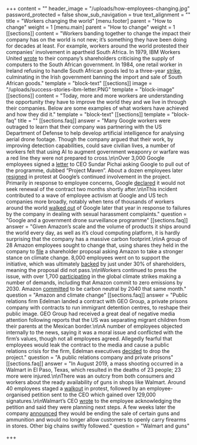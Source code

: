 +++
content = ""
header_image = "/uploads/how-employees-changing.jpg"
password_protected = false
show_sub_navigation = true
text_alignment = ""
title = "Workers changing the world"
[menu.footer]
parent = "How to change"
weight = 1
[menu.main]
parent = "How to change"
weight = 1
[[sections]]
content = "Workers banding together to change the impact their company has on the world is not new; it’s something they have been doing for decades at least. For example, workers around the world protested their companies’ involvement in apartheid South Africa. In 1979, IBM Workers United [wrote](http://kora.matrix.msu.edu/files/50/304/32-130-1527-84-ibmflier.pdf) to their company’s shareholders criticising the supply of computers to the South African government. In 1984, one retail worker in Ireland refusing to handle South African goods led to a three-year [strike](https://www.thejournal.ie/dunnes-stores-strike-8-3690382-Nov2017/), culminating in the Irish government banning the import and sale of South African goods."
template = "block-text"
[[sections]]
image = "/uploads/success-stories-ibm-letter.PNG"
template = "block-image"
[[sections]]
content = "Today, more and more workers are understanding the opportunity they have to improve the world they and we live in through their companies. Below are some examples of what workers have achieved and how they did it."
template = "block-text"
[[sections]]
template = "block-faq"
title = ""
[[sections.faq]]
answer = "Many Google workers were outraged to learn that their company was partnering with the US Department of Defense to help develop artificial intelligence for analysing aerial drone footage. Though the company argued that their work, by improving detection capabilities, could save civilian lives, a number of workers felt that using AI to augment government weaponry or warfare was a red line they were not prepared to cross.\n\nOver 3,000 Google employees signed a [letter](https://static01.nyt.com/files/2018/technology/googleletter.pdf) to CEO Sundar Pichai asking Google to pull out of the programme, dubbed “Project Maven”. About a dozen employees later [resigned](https://gizmodo.com/google-employees-resign-in-protest-against-pentagon-con-1825729300) in protest at Google’s continued involvement in the project. Primarily in response to employee concerns, Google [declared](https://gizmodo.com/google-plans-not-to-renew-its-contract-for-project-mave-1826488620) it would not seek renewal of the contract two months shortly after.\n\nThis incident contributed to a wave of employee activism at Google and US tech companies more broadly, notably when tens of thousands of workers around the world [walked out](https://edition.cnn.com/2019/11/01/tech/google-walkout-one-year-later-risk-takers/index.html) of Google later that year in response to failures by the company in dealing with sexual harassment complaints."
question = "Google and a government drone surveillance programme"
[[sections.faq]]
answer = "Given Amazon’s scale and the volume of products it ships around the world every day, as well as it’s cloud computing platform, it is hardly surprising that the company has a massive carbon footprint.\n\nA group of 28 Amazon employees sought to change that, using shares they held in the company to [file](https://www.wbur.org/hereandnow/2019/04/15/amazon-climate-change-employees) a shareholder proposal asking Amazon to take a stronger stance on climate change. 8,000 employees went on to support the initiative, which was ultimately [backed](https://www.manhattan-institute.org/proxy-monitor-2019-voting-results-amazon-jpmorgan-facebook-more#:\\~:text=Voting%20Results%3A,-Item%203%20%2D%20Say&text=%E2%80%93%2050.34%25%20Voting%20in%20Favor) by just under 30% of shareholders, meaning the proposal did not pass.\n\nWorkers continued to press the issue, with over 1,700 [participating](https://amazonemployees4climatejustice.medium.com/amazon-employees-are-joining-the-global-climate-walkout-9-20-9bfa4cbb1ce3) in the global climate strikes making a number of demands, including that Amazon commit to zero emissions by 2030. Amazon [committed](https://www.nytimes.com/2019/09/19/technology/amazon-carbon-neutral.html) to be carbon neutral by 2040 that same month."
question = "Amazon and climate change"
[[sections.faq]]
answer = "Public relations firm Edelman landed a contract with GEO Group, a private prisons company with contracts to run immigrant detention centres, to reshape their public image. GEO Group had received a great deal of negative media attention following reports that the US was separating migrant children from their parents at the Mexican border.\n\nA number of employees objected internally to the news, saying it was a moral issue and conflicted with the firm’s values, though not all employees agreed. Allegedly fearful that employees would leak the contract to the media and cause a public relations crisis for the firm, Edelman executives [decided](https://www.nytimes.com/2019/07/30/business/edelman-geo-border-detention.html) to drop the project."
question = "A public relations company and private prisons"
[[sections.faq]]
answer = "In August 2019, a mass shooting occurred in a Walmart in El Paso, Texas, which resulted in the deaths of 23 people; 23 more were injured.\n\nThere was an outcry from both consumers and workers about the ready availability of guns in shops like Walmart. Around 40 employees staged a [walkout](https://www.washingtonpost.com/business/2019/08/07/walmart-employees-staging-walkout-protest-gun-sales/) in protest, followed by an employee-organised petition sent to the CEO which gained over 129,000 signatures.\n\nWalmart’s CEO [wrote](https://www.businessinsider.com/walmart-ceo-doug-mcmillons-email-to-employee-protesting-gun-sales-2019-8) to the employee acknowledging the petition and said they were planning next steps. A few weeks later the company [announced](https://edition.cnn.com/2019/09/04/business/walmart-gun-policy-reactions/index.html) they would be ending the sale of certain guns and ammunition and would no longer allow customers to openly carry firearms in stores. Other big chains swiftly followed."
question = "Walmart and guns"

+++
